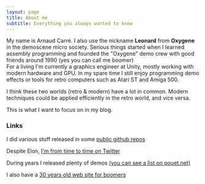 ```yaml
---
layout: page
title: About me
subtitle: Everything you always wanted to know
---
```


My name is Arnaud Carré. I also use the nickname **Leonard** from **Oxygene** in the demoscene micro society. Serious things started when I learned assembly programming and founded the "Oxygene" demo crew with good friends around 1990 (yes you can call me boomer)  
For a living I'm currently a graphics engineer at Unity, mostly working with modern hardware and GPU. In my spare time I still enjoy programming demo effects or tools for retro computers such as Atari ST and Amiga 500.  

I think these two worlds (retro & modern) have a lot in common. Modern techniques could be applied efficiently in the retro world, and vice versa.

This is what I want to focus on in my blog.

### Links

I did various stuff released in some <a href="https://github.com/arnaud-carre/" target="_blank">public github repos</a>

Despite Elon, <a href="https://twitter.com/leonard_coder" target="_blank">I'm from time to time on Twitter</a>

During years I released plenty of demos <a href="https://www.pouet.net/user.php?who=845&show=credits" target="_blank">(you can see a list on pouet.net)</a>

I also have a <a href="http://leonard.oxg.free.fr/" target="_blank">30 years old web site for boomers</a>